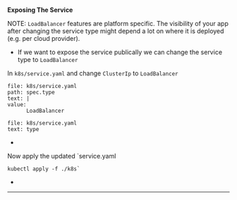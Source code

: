 
### 
**Exposing The Service**

NOTE: `LoadBalancer` features are platform specific. The visibility of your app after changing the service type might depend a lot on where it is deployed (e.g. per cloud provider).


*   If we want to expose the service publically we can change the service type to `LoadBalancer`

In `k8s/service.yaml` and change `ClusterIp` to `LoadBalancer`


```editor:insert-value-into-yaml
file: k8s/service.yaml
path: spec.type
text: |
value:
      LoadBalancer

```


```editor:select-matching-text
file: k8s/service.yaml
text: type
```


*   

Now apply the updated `service.yaml 
```execute-1
kubectl apply -f ./k8s`
```


*   



---


